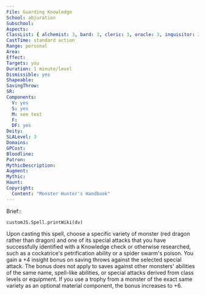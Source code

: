 ```yaml
---
File: Guarding Knowledge
School: abjuration
Subschool: 
Aspects: 
ClassList: { alchemist: 3, bard: 3, cleric: 3, oracle: 3, inquisitor: 2, occultist: 3, psychic: 3, sorcerer: 3, wizard: 3 }
CastTime: standard action
Range: personal
Area: 
Effect: 
Targets: you
Duration: 1 minute/level
Dismissible: yes
Shapeable: 
SavingThrow: 
SR: 
Components:
  V: yes
  S: yes
  M: see text
  F: 
  DF: yes
Deity: 
SLALevel: 3
Domains: 
GPCost: 
Bloodline: 
Patron: 
MythicDescription: 
Augment: 
Mythic: 
Haunt: 
Copyright:
  Content: "Monster Hunter's Handbook"
---
```

Brief:: 

```dataviewjs
customJS.Spell.printWiki(dv)
```

Upon casting this spell, choose a specific variety of monster (red dragon rather than dragon) and one of its special attacks that you have successfully identified with a Knowledge check or otherwise researched, such as a cockatrice's petrification ability or a spider swarm's poison. You gain a +4 insight bonus on saving throws against the selected special attack. The bonus does not apply to saves against other monsters' abilities of the same name, spell-like abilities, or special attacks derived from class levels or equipment. If you use a trophy from a monster of the exact same variety as an optional material component, the bonus increases to +6.
